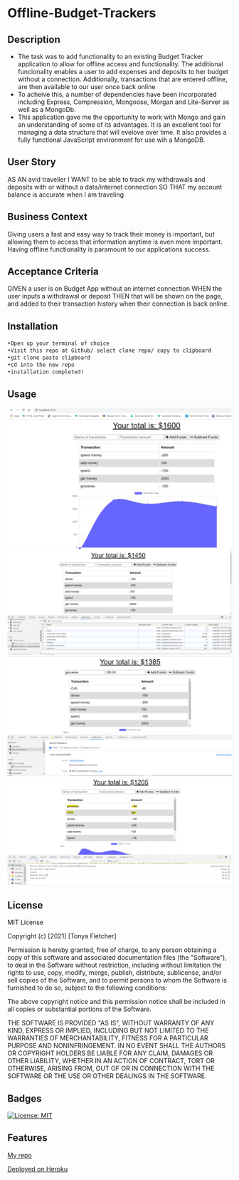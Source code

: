 # Offline-Budget-Trackers

## Description
- The task was to add functionality to an existing Budget Tracker application to allow for offline access and functionality. The additional funcionality enables a user to add expenses and deposits to her budget without a connection.  Additionally, transactions that are entered offline, are then available to our user once back online
- To acheive this, a number of dependencies have been incorporated including Express, Compression, Mongoose, Morgan and Lite-Server as well as a MongoDb.
- This application gave me the opportunity to work with Mongo and gain an understanding of some of its advantages.  It is an excellent tool for managing a data structure that will evelove over time. It also provides a fully functional JavaScript environment for use wih a MongoDB.

## User Story
AS AN avid traveller
I WANT to be able to track my withdrawals and deposits with or without a data/internet connection
SO THAT my account balance is accurate when I am traveling

## Business Context
Giving users a fast and easy way to track their money is important, but allowing them to access that information anytime is even more important. Having offline functionality is paramount to our applications success.

## Acceptance Criteria
GIVEN a user is on Budget App without an internet connection
WHEN the user inputs a withdrawal or deposit
THEN that will be shown on the page, and added to their transaction history when their connection is back online.

## Installation
```
•Open up your terminal of choice
•Visit this repo at Github/ select clone repo/ copy to clipboard
•git clone paste clipboard
•cd into the new repo
•installation completed!
```

## Usage
<img src="images\Screenshot1.png" />
<img src="images\Screenshot2.png" />
<img src="images\Screenshot3.png" />
<img src="images\Screenshot4.png" />

## License
MIT License

Copyright (c) [2021] [Tonya Fletcher]

Permission is hereby granted, free of charge, to any person obtaining a copy
of this software and associated documentation files (the "Software"), to deal
in the Software without restriction, including without limitation the rights
to use, copy, modify, merge, publish, distribute, sublicense, and/or sell
copies of the Software, and to permit persons to whom the Software is
furnished to do so, subject to the following conditions:

The above copyright notice and this permission notice shall be included in all
copies or substantial portions of the Software.

THE SOFTWARE IS PROVIDED "AS IS", WITHOUT WARRANTY OF ANY KIND, EXPRESS OR
IMPLIED, INCLUDING BUT NOT LIMITED TO THE WARRANTIES OF MERCHANTABILITY,
FITNESS FOR A PARTICULAR PURPOSE AND NONINFRINGEMENT. IN NO EVENT SHALL THE
AUTHORS OR COPYRIGHT HOLDERS BE LIABLE FOR ANY CLAIM, DAMAGES OR OTHER
LIABILITY, WHETHER IN AN ACTION OF CONTRACT, TORT OR OTHERWISE, ARISING FROM,
OUT OF OR IN CONNECTION WITH THE SOFTWARE OR THE USE OR OTHER DEALINGS IN THE
SOFTWARE.

## Badges
[![License: MIT](https://img.shields.io/badge/License-MIT-yellow.svg)](https://opensource.org/licenses/MIT)

## Features
[My repo](https://github.com/tfletch3018/Offline-Budget-Trackers)

[Deployed on Heroku](https://agile-bastion-05761.herokuapp.com/)
